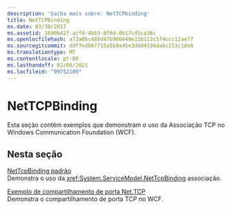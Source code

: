 ```yaml
---
description: 'Saiba mais sobre: NetTCPbinding'
title: NetTCPBinding
ms.date: 03/30/2017
ms.assetid: 1690b42f-acfd-4bb3-8f0d-0b17cd5ca36c
ms.openlocfilehash: a72a0bc488d47b966640e31b113c5f4ccc12ae77
ms.sourcegitcommit: ddf7edb67715a5b9a45e3dd44536dabc153c1de0
ms.translationtype: MT
ms.contentlocale: pt-BR
ms.lasthandoff: 02/06/2021
ms.locfileid: "99752100"
---
```

# <a name="nettcpbinding"></a>NetTCPBinding

Esta seção contém exemplos que demonstram o uso da Associação TCP no Windows Communication Foundation (WCF).  
  
## <a name="in-this-section"></a>Nesta seção  

 [NetTcpBinding padrão](default-nettcpbinding.md)  
 Demonstra o uso da <xref:System.ServiceModel.NetTcpBinding> associação.  
  
 [Exemplo de compartilhamento de porta Net.TCP](net-tcp-port-sharing-sample.md)  
 Demonstra o compartilhamento de porta TCP no WCF.
